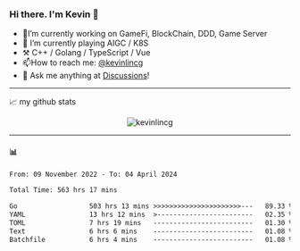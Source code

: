 ### Hi there. I'm Kevin 👋

- 🔭I’m currently working on GameFi, BlockChain, DDD, Game Server
- 🌱 I’m currently playing AIGC / K8S
-   :hammer_and_pick: C++ / Golang / TypeScript / Vue
- 📫How to reach me: [@kevinlincg](https://twitter.com/kevinlincg) 
-   :thought_balloon: Ask me anything at [Discussions](https://github.com/kevinlincg/kevinlincg/issues/new)!

---

📈 my github stats

<p align="center"> <img src="https://github-readme-stats-ouuan.vercel.app/api?username=kevinlincg&theme=dark&show_icons=true&count_private=true" alt="kevinlincg" />

---

#### :bar_chart: 

<!--START_SECTION:waka-->

```txt
From: 09 November 2022 - To: 04 April 2024

Total Time: 563 hrs 17 mins

Go                  503 hrs 13 mins >>>>>>>>>>>>>>>>>>>>>>---   89.33 %
YAML                13 hrs 12 mins  >------------------------   02.35 %
TOML                7 hrs 19 mins   -------------------------   01.30 %
Text                6 hrs 6 mins    -------------------------   01.08 %
Batchfile           6 hrs 4 mins    -------------------------   01.08 %
```

<!--END_SECTION:waka-->
